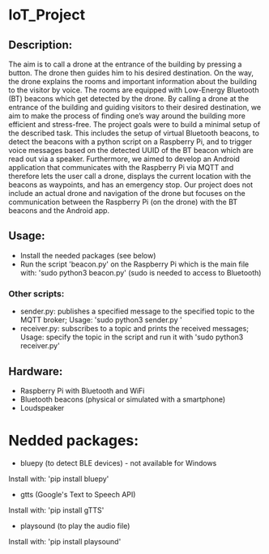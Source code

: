 # IoT_Project

## Description:
The aim is to call a drone at the entrance of the building by pressing a button. The drone then guides him to his desired destination. On the way, the drone explains the rooms and important information about the building to the visitor by voice. The rooms are equipped with Low-Energy Bluetooth (BT) beacons which get detected by the drone. By calling a drone at the entrance of the building and guiding visitors to their desired destination, we aim to make the process of finding one’s way around the building more efficient and stress-free. The project goals were to build a minimal setup of the described task. This includes the setup of virtual Bluetooth beacons, to detect the beacons with a python script on a Raspberry Pi, and to trigger voice messages based on the detected UUID of the BT beacon which are read out via a speaker. Furthermore, we aimed to develop an Android application that communicates with the Raspberry Pi via MQTT and therefore lets the user call a drone, displays the current location with the beacons as waypoints, and has an emergency stop. Our project does not include an actual drone and navigation of the drone but focuses on the communication between the Raspberry Pi (on the drone) with the BT beacons and the Android app.

## Usage:
- Install the needed packages (see below)
- Run the script 'beacon.py' on the Raspberry Pi which is the main file with:
'sudo python3 beacon.py' (sudo is needed to access to Bluetooth)

### Other scripts:
- sender.py: publishes a specified message to the specified topic to the MQTT broker; Usage: 'sudo python3 sender.py <message> <topic>'
- receiver.py: subscribes to a topic and prints the received messages; Usage: specify the topic in the script and run it with 'sudo python3 receiver.py'

## Hardware:
- Raspberry Pi with Bluetooth and WiFi
- Bluetooth beacons (physical or simulated with a smartphone)
- Loudspeaker

# Nedded packages:
- bluepy (to detect BLE devices) - not available for Windows

Install with:
'pip install bluepy'

- gtts (Google's Text to Speech API)

Install with:
'pip install gTTS'

- playsound (to play the audio file)

Install with:
'pip install playsound'